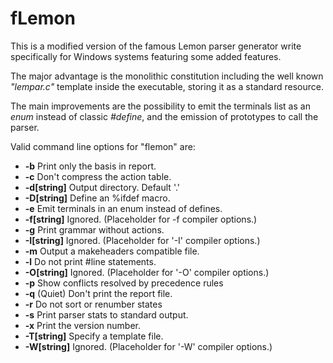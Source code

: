 # fLemonThis is a modified version of the famous Lemon parser generator write specifically for Windows systems featuring some added features.The major advantage is the monolithic constitution including the well known *"lempar.c"* template inside the executable, storing it as a standard resource.The main improvements are the possibility to emit the terminals list as an *enum* instead of classic *#define*, and the emission of prototypes to call the parser.Valid command line options for "flemon" are:  * **-b** Print only the basis in report.  * **-c** Don't compress the action table.  * **-d[string]** Output directory.  Default '.'  * **-D[string]** Define an %ifdef macro.  * **-e** Emit terminals in an enum instead of defines.  * **-f[string]** Ignored.  (Placeholder for -f compiler options.)  * **-g** Print grammar without actions.  * **-I[string]** Ignored.  (Placeholder for '-I' compiler options.)  * **-m** Output a makeheaders compatible file.  * **-l** Do not print #line statements.  * **-O[string]** Ignored.  (Placeholder for '-O' compiler options.)  * **-p** Show conflicts resolved by precedence rules  * **-q** (Quiet) Don't print the report file.  * **-r** Do not sort or renumber states  * **-s** Print parser stats to standard output.  * **-x** Print the version number.  * **-T[string]** Specify a template file.  * **-W[string]** Ignored.  (Placeholder for '-W' compiler options.)